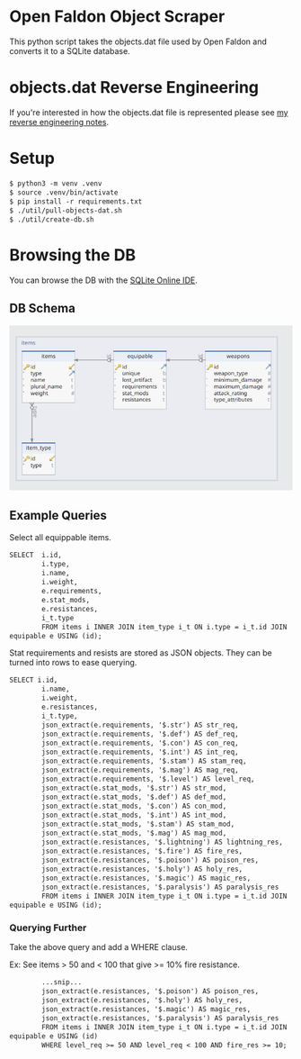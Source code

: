 # Open Faldon Object Scraper

This python script takes the objects.dat file used by Open Faldon and converts it to a SQLite database.

# objects.dat Reverse Engineering

If you're interested in how the objects.dat file is represented please see [my reverse engineering notes](objects-dat-notes.md).

# Setup

```
$ python3 -m venv .venv
$ source .venv/bin/activate
$ pip install -r requirements.txt
$ ./util/pull-objects-dat.sh
$ ./util/create-db.sh
```

# Browsing the DB

You can browse the DB with the [SQLite Online IDE](https://sqliteonline.com/).

## DB Schema

![](./img/items-db-schema.png)

## Example Queries

Select all equippable items.

```
SELECT 	i.id,
        i.type,
        i.name,
        i.weight,
        e.requirements,
        e.stat_mods,
        e.resistances,
        i_t.type
        FROM items i INNER JOIN item_type i_t ON i.type = i_t.id JOIN equipable e USING (id);
```

Stat requirements and resists are stored as JSON objects. They can be turned into rows to ease querying.
```
SELECT i.id,
		i.name,
        i.weight,
        e.resistances,
        i_t.type,
        json_extract(e.requirements, '$.str') AS str_req,
        json_extract(e.requirements, '$.def') AS def_req,
        json_extract(e.requirements, '$.con') AS con_req,
        json_extract(e.requirements, '$.int') AS int_req,
        json_extract(e.requirements, '$.stam') AS stam_req,
        json_extract(e.requirements, '$.mag') AS mag_req,
        json_extract(e.requirements, '$.level') AS level_req,
        json_extract(e.stat_mods, '$.str') AS str_mod,
        json_extract(e.stat_mods, '$.def') AS def_mod,
        json_extract(e.stat_mods, '$.con') AS con_mod,
        json_extract(e.stat_mods, '$.int') AS int_mod,
        json_extract(e.stat_mods, '$.stam') AS stam_mod,
        json_extract(e.stat_mods, '$.mag') AS mag_mod,
        json_extract(e.resistances, '$.lightning') AS lightning_res,
        json_extract(e.resistances, '$.fire') AS fire_res,
        json_extract(e.resistances, '$.poison') AS poison_res,
        json_extract(e.resistances, '$.holy') AS holy_res,
        json_extract(e.resistances, '$.magic') AS magic_res,
        json_extract(e.resistances, '$.paralysis') AS paralysis_res
        FROM items i INNER JOIN item_type i_t ON i.type = i_t.id JOIN equipable e USING (id);
```

### Querying Further

Take the above query and add a WHERE clause.

Ex: See items > 50 and < 100 that give >= 10% fire resistance.

```
        ...snip...
        json_extract(e.resistances, '$.poison') AS poison_res,
        json_extract(e.resistances, '$.holy') AS holy_res,
        json_extract(e.resistances, '$.magic') AS magic_res,
        json_extract(e.resistances, '$.paralysis') AS paralysis_res
        FROM items i INNER JOIN item_type i_t ON i.type = i_t.id JOIN equipable e USING (id)
        WHERE level_req >= 50 AND level_req < 100 AND fire_res >= 10;
```
